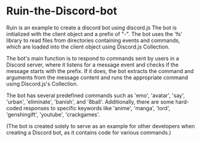 # Ruin-the-Discord-bot
Ruin is an example to create a discord bot using discord.js
The bot is initialized with the client object and a prefix of "-". 
The bot uses the 'fs' library to read files from directories containing events and commands, which are loaded into the client object using Discord.js Collection.

The bot's main function is to respond to commands sent by users in a Discord server, where it listens for a message event and checks if the message starts with the prefix. If it does, the bot extracts the command and arguments from the message content and runs the appropriate command using Discord.js's Collection.

The bot has several predefined commands such as 'emo', 'avatar', 'say', 'urban', 'eliminate', 'banish', and '8ball'. Additionally, there are some hard-coded responses to specific keywords like 'anime', 'manga', 'lord', 'genshingift', 'youtube', 'crackgames'.

(The bot is created solely to serve as an example for other developers when creating a Discord bot, as it contains code for various commands.)
